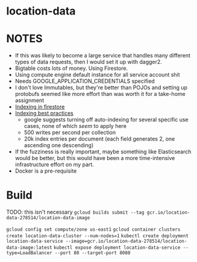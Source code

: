 # location-data

# NOTES
- If this was likely to become a large service that handles many different types of data
requests, then I would set it up with dagger2.
- Bigtable costs lots of money. Using Firestore.
- Using compute engine default instance for all service account shit
- Needs GOOGLE_APPLICATION_CREDENTIALS specified
- I don't love Immutables, but they're better than POJOs and setting up protobufs seemed like more effort
than was worth it for a take-home assignment
- [Indexing in firestore](https://firebase.google.com/docs/firestore/query-data/index-overview#single-field-indexes)
- [Indexing best practices](https://firebase.google.com/docs/firestore/query-data/index-overview#indexing_best_practices)
    - google suggests turning off auto-indexing for several specific use cases, none of which _seem_ to apply here
    - 500 writes per second per collection
    - 20k index entries per document (each field generates 2, one ascending one descending)
- If the fuzziness is really important, maybe something like Elasticsearch would be better, but this would have been a
more time-intensive infrastructure effort on my part.
- Docker is a pre-requisite

# Build
TODO: this isn't necessary
`gcloud builds submit --tag gcr.io/location-data-278514/location-data-image`

`gcloud config set compute/zone us-east1`
`gcloud container clusters create location-data-cluster --num-nodes=1`
`kubectl create deployment location-data-service --image=gcr.io/location-data-278514/location-data-image:latest`
`kubectl expose deployment location-data-service --type=LoadBalancer --port 80 --target-port 8080`
